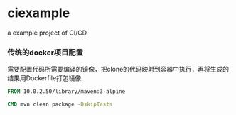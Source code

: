 # ciexample
a example project of CI/CD

### 传统的docker项目配置

需要配置代码所需要编译的镜像，把clone的代码映射到容器中执行，再将生成的结果用Dockerfile打包镜像

```Dockerfile
FROM 10.0.2.50/library/maven:3-alpine

CMD mvn clean package -DskipTests
```
